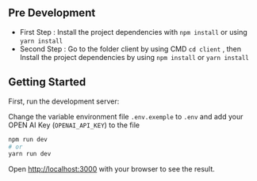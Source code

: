 ## Pre Development

- First Step : Install the project dependencies with `npm install` or using `yarn install`
- Second Step : Go to the folder client by using CMD `cd client` , then Install the project dependencies by using `npm install` or `yarn install`

## Getting Started

First, run the development server:

Change the variable environment file `.env.exemple` to `.env` and add your OPEN AI Key (`OPENAI_API_KEY`) to the file

```bash
npm run dev
# or
yarn run dev
```

Open [http://localhost:3000](http://localhost:3000) with your browser to see the result.
